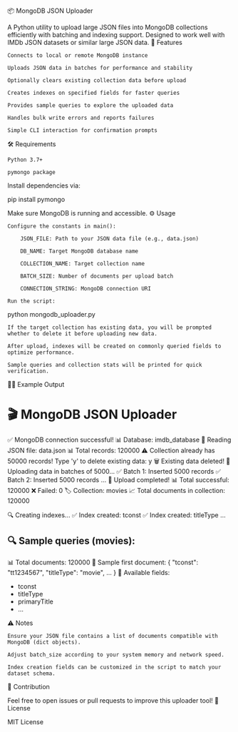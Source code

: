 📦 MongoDB JSON Uploader

A Python utility to upload large JSON files into MongoDB collections efficiently with batching and indexing support. Designed to work well with IMDb JSON datasets or similar large JSON data.
🚀 Features

    Connects to local or remote MongoDB instance

    Uploads JSON data in batches for performance and stability

    Optionally clears existing collection data before upload

    Creates indexes on specified fields for faster queries

    Provides sample queries to explore the uploaded data

    Handles bulk write errors and reports failures

    Simple CLI interaction for confirmation prompts

🛠️ Requirements

    Python 3.7+

    pymongo package

Install dependencies via:

pip install pymongo

Make sure MongoDB is running and accessible.
⚙️ Usage

    Configure the constants in main():

        JSON_FILE: Path to your JSON data file (e.g., data.json)

        DB_NAME: Target MongoDB database name

        COLLECTION_NAME: Target collection name

        BATCH_SIZE: Number of documents per upload batch

        CONNECTION_STRING: MongoDB connection URI

    Run the script:

python mongodb_uploader.py

    If the target collection has existing data, you will be prompted whether to delete it before uploading new data.

    After upload, indexes will be created on commonly queried fields to optimize performance.

    Sample queries and collection stats will be printed for quick verification.

🧑‍💻 Example Output

🎬 MongoDB JSON Uploader
==================================================
✅ MongoDB connection successful!
📊 Database: imdb_database
📂 Reading JSON file: data.json
📊 Total records: 120000
⚠️  Collection already has 50000 records!
Type 'y' to delete existing data: y
🗑️  Existing data deleted!
🚀 Uploading data in batches of 5000...
✅ Batch 1: Inserted 5000 records
✅ Batch 2: Inserted 5000 records
...
🎉 Upload completed!
📊 Total successful: 120000
❌ Failed: 0
🏷️  Collection: movies
📈 Total documents in collection: 120000

🔍 Creating indexes...
✅ Index created: tconst
✅ Index created: titleType
...

🔍 Sample queries (movies):
----------------------------------------
📊 Total documents: 120000
📄 Sample first document:
{
  "tconst": "tt1234567",
  "titleType": "movie",
  ...
}
📝 Available fields:
  - tconst
  - titleType
  - primaryTitle
  - ...

⚠️ Notes

    Ensure your JSON file contains a list of documents compatible with MongoDB (dict objects).

    Adjust batch_size according to your system memory and network speed.

    Index creation fields can be customized in the script to match your dataset schema.

🤝 Contribution

Feel free to open issues or pull requests to improve this uploader tool!
📜 License

MIT License
